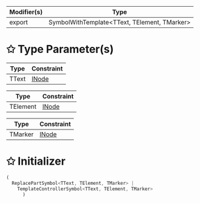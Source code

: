 | Modifier(s)                            | Type                     |
|----------------------------------------|--------------------------|
| export | SymbolWithTemplate&lt;TText, TElement, TMarker&gt; |

# &#10025; Type Parameter(s)

| Type  | Constraint                               |
| ----- | ---------------------------------------- |
| TText | [INode](/runtime/interface/dom/inode.md) |

| Type     | Constraint                               |
| -------- | ---------------------------------------- |
| TElement | [INode](/runtime/interface/dom/inode.md) |

| Type    | Constraint                               |
| ------- | ---------------------------------------- |
| TMarker | [INode](/runtime/interface/dom/inode.md) |

# &#10025; Initializer

```ts
(
  ReplacePartSymbol<TText, TElement, TMarker> |
    TemplateControllerSymbol<TText, TElement, TMarker>
      )
```